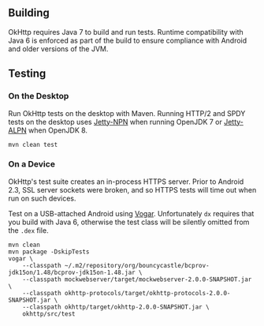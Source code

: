 Building
--------

OkHttp requires Java 7 to build and run tests. Runtime compatibility with Java 6 is enforced as part of the build to ensure compliance with Android and older versions of the JVM.

Testing
-------

### On the Desktop

Run OkHttp tests on the desktop with Maven. Running HTTP/2 and SPDY tests on the desktop uses [Jetty-NPN][1] when running OpenJDK 7 or [Jetty-ALPN][2] when OpenJDK 8.

```
mvn clean test
```

### On a Device

OkHttp's test suite creates an in-process HTTPS server. Prior to Android 2.3, SSL server sockets were broken, and so HTTPS tests will time out when run on such devices.

Test on a USB-attached Android using [Vogar][3]. Unfortunately `dx` requires that you build with Java 6, otherwise the test class will be silently omitted from the `.dex` file.

```
mvn clean
mvn package -DskipTests
vogar \
    --classpath ~/.m2/repository/org/bouncycastle/bcprov-jdk15on/1.48/bcprov-jdk15on-1.48.jar \
    --classpath mockwebserver/target/mockwebserver-2.0.0-SNAPSHOT.jar \
    --classpath okhttp-protocols/target/okhttp-protocols-2.0.0-SNAPSHOT.jar \
    --classpath okhttp/target/okhttp-2.0.0-SNAPSHOT.jar \
    okhttp/src/test
```

 [1]: https://github.com/jetty-project/jetty-npn
 [2]: https://github.com/jetty-project/jetty-alpn
 [3]: https://code.google.com/p/vogar/
